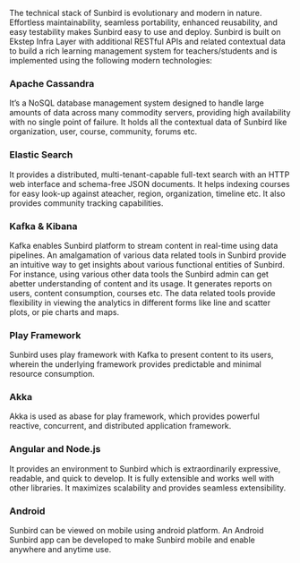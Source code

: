 The technical stack of Sunbird is evolutionary and modern in nature. Effortless maintainability, seamless portability, enhanced reusability, and easy testability makes Sunbird easy to use and deploy. Sunbird is built on Ekstep Infra Layer with additional RESTful APIs and related contextual data to build a rich learning management system for teachers/students and is implemented using the following modern technologies:

### Apache Cassandra 

It’s a NoSQL database management system designed to handle large amounts of data across many commodity servers, providing high availability with no single point of failure. It holds all the contextual data of Sunbird like organization, user, course, community, forums etc.

### Elastic Search

It provides a distributed, multi-tenant-capable full-text search with an HTTP web interface and schema-free JSON documents. It helps indexing courses for easy look-up against ateacher, region, organization, timeline etc. It also provides community tracking capabilities.  

### Kafka & Kibana

Kafka enables Sunbird platform to stream content in real-time using data pipelines. An amalgamation of various data related tools in Sunbird provide an intuitive way to get insights about various functional entities of Sunbird. For instance, using various other data tools the Sunbird admin can get abetter understanding of content and its usage. It generates reports on users, content consumption, courses etc. The data related tools provide flexibility in viewing the analytics in different forms like line and scatter plots, or pie charts and maps.
 
### Play Framework

Sunbird uses play framework with Kafka to present content to its users, wherein the underlying framework provides predictable and minimal resource consumption.

### Akka

Akka is used as abase for play framework, which provides powerful reactive, concurrent, and distributed application framework.

### Angular and Node.js

It provides an environment to Sunbird which is extraordinarily expressive, readable, and quick to develop. It is fully extensible and works well with other libraries. It maximizes scalability and provides seamless extensibility.

### Android

Sunbird can be viewed on mobile using android platform. An Android Sunbird app can be developed to make Sunbird mobile and enable anywhere and anytime use.
